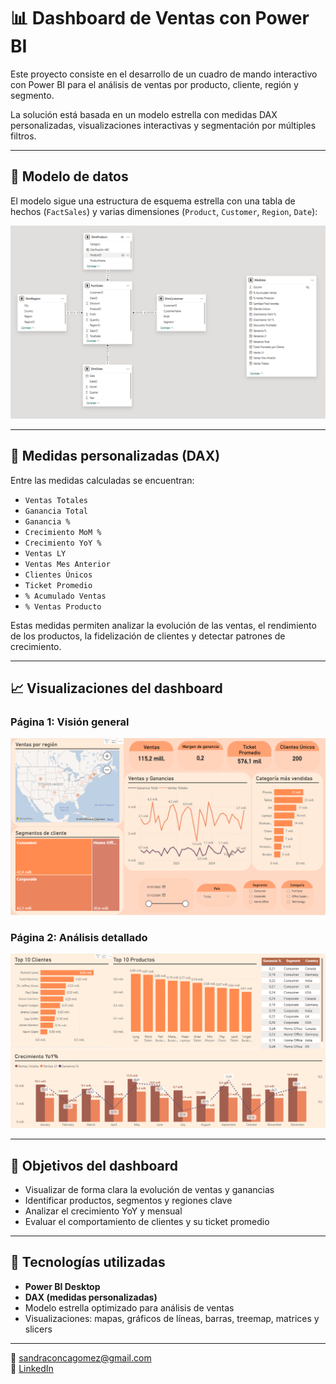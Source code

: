 # 📊 Dashboard de Ventas con Power BI

Este proyecto consiste en el desarrollo de un cuadro de mando interactivo con Power BI para el análisis de ventas por producto, cliente, región y segmento.

La solución está basada en un modelo estrella con medidas DAX personalizadas, visualizaciones interactivas y segmentación por múltiples filtros.

---

## 🧱 Modelo de datos

El modelo sigue una estructura de esquema estrella con una tabla de hechos (`FactSales`) y varias dimensiones (`Product`, `Customer`, `Region`, `Date`):

![Modelo de datos](./img/modelodatos.png)

---

## 🧠 Medidas personalizadas (DAX)

Entre las medidas calculadas se encuentran:

- `Ventas Totales`
- `Ganancia Total`
- `Ganancia %`
- `Crecimiento MoM %`
- `Crecimiento YoY %`
- `Ventas LY`
- `Ventas Mes Anterior`
- `Clientes Únicos`
- `Ticket Promedio`
- `% Acumulado Ventas`
- `% Ventas Producto`

Estas medidas permiten analizar la evolución de las ventas, el rendimiento de los productos, la fidelización de clientes y detectar patrones de crecimiento.

---

## 📈 Visualizaciones del dashboard

### Página 1: Visión general

![Dashboard 1](./img/dashboard1.png)

### Página 2: Análisis detallado

![Dashboard 2](./img/dashboard2.png)

---

## 🎯 Objetivos del dashboard

- Visualizar de forma clara la evolución de ventas y ganancias
- Identificar productos, segmentos y regiones clave
- Analizar el crecimiento YoY y mensual
- Evaluar el comportamiento de clientes y su ticket promedio

---

## 🧩 Tecnologías utilizadas

- **Power BI Desktop**
- **DAX (medidas personalizadas)**
- Modelo estrella optimizado para análisis de ventas
- Visualizaciones: mapas, gráficos de líneas, barras, treemap, matrices y slicers

---

📧 sandraconcagomez@gmail.com  
🔗 [LinkedIn](https://www.linkedin.com/in/sandraconcagomez/)
